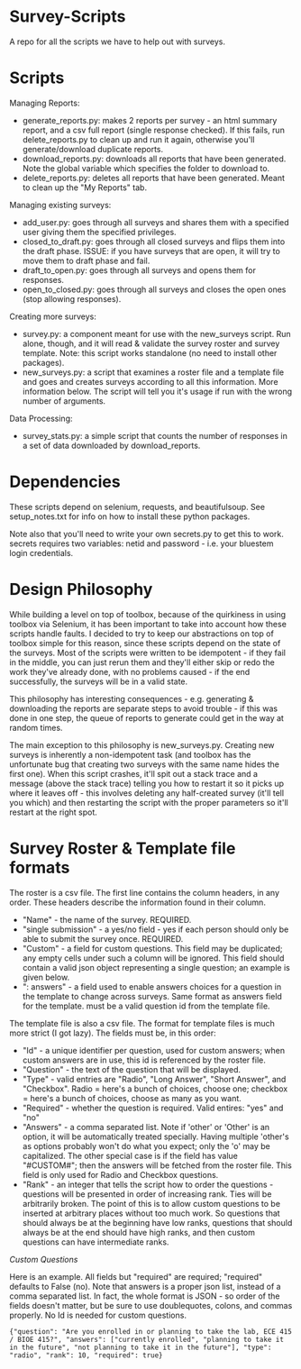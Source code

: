 Survey-Scripts
==============

A repo for all the scripts we have to help out with surveys.

Scripts
=======

Managing Reports:

* generate_reports.py: makes 2 reports per survey - an html summary report, and a csv full report (single response checked).  If this fails, run delete_reports.py to clean up and run it again, otherwise you'll generate/download duplicate reports.
* download_reports.py: downloads all reports that have been generated.  Note the global variable which specifies the folder to download to.
* delete_reports.py: deletes all reports that have been generated.  Meant to clean up the "My Reports" tab.

Managing existing surveys:

* add_user.py: goes through all surveys and shares them with a specified user giving them the specified privileges.
* closed_to_draft.py: goes through all closed surveys and flips them into the draft phase.  ISSUE: if you have surveys that are open, it will try to move them to draft phase and fail.
* draft_to_open.py: goes through all surveys and opens them for responses.
* open_to_closed.py: goes through all surveys and closes the open ones (stop allowing responses).

Creating more surveys:

* survey.py: a component meant for use with the new_surveys script.  Run alone, though, and it will read & validate the survey roster and survey template.  Note: this script works standalone (no need to install other packages).
* new_surveys.py: a script that examines a roster file and a template file and goes and creates surveys according to all this information.  More information below.  The script will tell you it's usage if run with the wrong number of arguments.

Data Processing:

* survey_stats.py: a simple script that counts the number of responses in a set of data downloaded by download_reports.

Dependencies
============

These scripts depend on selenium, requests, and beautifulsoup.  See setup_notes.txt for info on how to install these python packages.

Note also that you'll need to write your own secrets.py to get this to work.  secrets requires two variables: netid and password - i.e. your bluestem login credentials.

Design Philosophy
===============

While building a level on top of toolbox, because of the quirkiness in using toolbox via Selenium, it has been important to take into account how these scripts handle faults.  I decided to try to keep our abstractions on top of toolbox simple for this reason, since these scripts depend on the state of the surveys.  Most of the scripts were written to be idempotent - if they fail in the middle, you can just rerun them and they'll either skip or redo the work they've already done, with no problems caused - if the end successfully, the surveys will be in a valid state.

This philosophy has interesting consequences - e.g. generating & downloading the reports are separate steps to avoid trouble - if this was done in one step, the queue of reports to generate could get in the way at random times.

The main exception to this philosophy is new_surveys.py.  Creating new surveys is inherently a non-idempotent task (and toolbox has the unfortunate bug that creating two surveys with the same name hides the first one).  When this script crashes, it'll spit out a stack trace and a message (above the stack trace) telling you how to restart it so it picks up where it leaves off - this involves deleting any half-created survey (it'll tell you which) and then restarting the script with the proper parameters so it'll restart at the right spot.

Survey Roster & Template file formats
==============================

The roster is a csv file.  The first line contains the column headers, in any order.  These headers describe the information found in their column.

* "Name" - the name of the survey.  REQUIRED.
* "single submission" - a yes/no field - yes if each person should only be able to submit the survey once.  REQUIRED.
* "Custom" - a field for custom questions.  This field may be duplicated; any empty cells under such a column will be ignored.  This field should contain a valid json object representing a single question; an example is given below.
* "<question id>: answers" - a field used to enable answers choices for a question in the template to change across surveys.  Same format as answers field for the template.  <question id> must be a valid question id from the template file.

The template file is also a csv file.  The format for template files is much more strict (I got lazy).  The fields must be, in this order:

* "Id" - a unique identifier per question, used for custom answers; when custom answers are in use, this id is referenced by the roster file.
* "Question" - the text of the question that will be displayed.
* "Type" - valid entries are "Radio", "Long Answer", "Short Answer", and "Checkbox".  Radio = here's a bunch of choices, choose one; checkbox = here's a bunch of choices, choose as many as you want.
* "Required" - whether the question is required.  Valid entires: "yes" and "no"
* "Answers" - a comma separated list.  Note if 'other' or 'Other' is an option, it will be automatically treated specially.  Having multiple 'other's as options probably won't do what you expect; only the 'o' may be capitalized.  The other special case is if the field has value "#CUSTOM#"; then the answers will be fetched from the roster file.  This field is only used for Radio and Checkbox questions.
* "Rank" - an integer that tells the script how to order the questions - questions will be presented in order of increasing rank.  Ties will be arbitrarily broken.  The point of this is to allow custom questions to be inserted at arbitrary places without too much work.  So questions that should always be at the beginning have low ranks, questions that should always be at the end should have high ranks, and then custom questions can have intermediate ranks.


*Custom Questions*

Here is an example.  All fields but "required" are required; "required" defaults to False (no).  Note that answers is a proper json list, instead of a comma separated list.  In fact, the whole format is JSON - so order of the fields doesn't matter, but be sure to use doublequotes, colons, and commas properly.  No Id is needed for custom questions.

````
{"question": "Are you enrolled in or planning to take the lab, ECE 415 / BIOE 415?", "answers": ["currently enrolled", "planning to take it in the future", "not planning to take it in the future"], "type": "radio", "rank": 10, "required": true}
````

